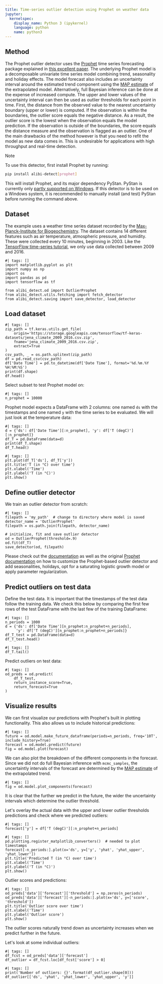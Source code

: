 ```yaml
---
title: Time-series outlier detection using Prophet on weather data
jupyter:
  kernelspec:
    display_name: Python 3 (ipykernel)
    language: python
    name: python3
---
```



## Method

The Prophet outlier detector uses the [Prophet](https://facebook.github.io/prophet/) time series forecasting package explained in [this excellent paper](https://peerj.com/preprints/3190/). The underlying Prophet model is a decomposable univariate time series model combining trend, seasonality and holiday effects. The model forecast also includes an uncertainty interval around the estimated trend component using the [MAP estimate](https://en.wikipedia.org/wiki/Maximum_a_posteriori_estimation) of the extrapolated model. Alternatively, full Bayesian inference can be done at the expense of increased compute. The upper and lower values of the uncertainty interval can then be used as outlier thresholds for each point in time. First, the distance from the observed value to the nearest uncertainty boundary (upper or lower) is computed. If the observation is within the boundaries, the outlier score equals the negative distance. As a result, the outlier score is the lowest when the observation equals the model prediction. If the observation is outside of the boundaries, the score equals the distance measure and the observation is flagged as an outlier. One of the main drawbacks of the method however is that you need to refit the model as new data comes in. This is undesirable for applications with high throughput and real-time detection.

<div class="alert alert-info">
Note

To use this detector, first install Prophet by running:    
```bash
pip install alibi-detect[prophet]
```

This will install Prophet, and its major dependency PyStan. PyStan is currently only [partly supported on Windows](https://pystan.readthedocs.io/en/stable/faq.html?highlight=windows#is-windows-supported). If this detector is to be used on a Windows system, it is recommended to manually install (and test) PyStan before running the command above.

</div>

## Dataset

The example uses a weather time series dataset recorded by the [Max-Planck-Institute for Biogeochemistry](https://www.bgc-jena.mpg.de/wetter/). The dataset contains 14 different features such as air temperature, atmospheric pressure, and humidity. These were collected every 10 minutes, beginning in 2003. Like the [TensorFlow time-series tutorial](https://www.tensorflow.org/tutorials/structured_data/time_series), we only use data collected between 2009 and 2016.


```{python}
#| tags: []
import matplotlib.pyplot as plt
import numpy as np
import os
import pandas as pd
import tensorflow as tf

from alibi_detect.od import OutlierProphet
from alibi_detect.utils.fetching import fetch_detector
from alibi_detect.saving import save_detector, load_detector
```

## Load dataset

```{python}
#| tags: []
zip_path = tf.keras.utils.get_file(
    origin='https://storage.googleapis.com/tensorflow/tf-keras-datasets/jena_climate_2009_2016.csv.zip',
    fname='jena_climate_2009_2016.csv.zip',
    extract=True
)
csv_path, _ = os.path.splitext(zip_path)
df = pd.read_csv(csv_path)
df['Date Time'] = pd.to_datetime(df['Date Time'], format='%d.%m.%Y %H:%M:%S')
print(df.shape)
df.head()
```

Select subset to test Prophet model on:

```{python}
#| tags: []
n_prophet = 10000
```

Prophet model expects a DataFrame with 2 columns: one named ```ds``` with the timestamps and one named ```y``` with the time series to be evaluated. We will just look at the temperature data:

```{python}
#| tags: []
d = {'ds': df['Date Time'][:n_prophet], 'y': df['T (degC)'][:n_prophet]}
df_T = pd.DataFrame(data=d)
print(df_T.shape)
df_T.head()
```

```{python}
#| tags: []
plt.plot(df_T['ds'], df_T['y'])
plt.title('T (in °C) over time')
plt.xlabel('Time')
plt.ylabel('T (in °C)')
plt.show()
```

## Define outlier detector

We train an outlier detector from scratch:

```{python}
#| tags: []
filepath = 'my_path'  # change to directory where model is saved
detector_name = 'OutlierProphet'
filepath = os.path.join(filepath, detector_name)    

# initialize, fit and save outlier detector
od = OutlierProphet(threshold=.9)
od.fit(df_T)
save_detector(od, filepath)
```

Please check out the [documentation](https://docs.seldon.io/projects/alibi-detect/en/stable/od/methods/prophet.html) as well as the original [Prophet documentation](https://facebook.github.io/prophet/) on how to customize the Prophet-based outlier detector and add seasonalities, holidays, opt for a saturating logistic growth model or apply parameter regularization.

## Predict outliers on test data

Define the test data. It is important that the timestamps of the test data follow the training data. We check this below by comparing the first few rows of the test DataFrame with the last few of the training DataFrame:

```{python}
#| tags: []
n_periods = 1000
d = {'ds': df['Date Time'][n_prophet:n_prophet+n_periods], 
     'y': df['T (degC)'][n_prophet:n_prophet+n_periods]}
df_T_test = pd.DataFrame(data=d)
df_T_test.head()
```

```{python}
#| tags: []
df_T.tail()
```

Predict outliers on test data:

```{python}
#| tags: []
od_preds = od.predict(
    df_T_test, 
    return_instance_score=True,
    return_forecast=True
)
```

## Visualize results

We can first visualize our predictions with Prophet's built in plotting functionality. This also allows us to include historical predictions:

```{python}
#| tags: []
future = od.model.make_future_dataframe(periods=n_periods, freq='10T', include_history=True)
forecast = od.model.predict(future)
fig = od.model.plot(forecast)
```

We can also plot the breakdown of the different components in the forecast. Since we did not do full Bayesian inference with `mcmc_samples`, the uncertaintly intervals of the forecast are determined by the [MAP estimate](https://en.wikipedia.org/wiki/Maximum_a_posteriori_estimation) of the extrapolated trend.

```{python}
#| tags: []
fig = od.model.plot_components(forecast)
```

It is clear that the further we predict in the future, the wider the uncertainty intervals which determine the outlier threshold.

Let's overlay the actual data with the upper and lower outlier thresholds predictions and check where we predicted outliers:

```{python}
#| tags: []
forecast['y'] = df['T (degC)'][:n_prophet+n_periods]
```

```{python}
#| tags: []
pd.plotting.register_matplotlib_converters()  # needed to plot timestamps
forecast[-n_periods:].plot(x='ds', y=['y', 'yhat', 'yhat_upper', 'yhat_lower'])
plt.title('Predicted T (in °C) over time')
plt.xlabel('Time')
plt.ylabel('T (in °C)')
plt.show()
```

Outlier scores and predictions:

```{python}
#| tags: []
od_preds['data']['forecast']['threshold'] = np.zeros(n_periods)
od_preds['data']['forecast'][-n_periods:].plot(x='ds', y=['score', 'threshold'])
plt.title('Outlier score over time')
plt.xlabel('Time')
plt.ylabel('Outlier score')
plt.show()
```

The outlier scores naturally trend down as uncertainty increases when we predict further in the future.

Let's look at some individual outliers:

```{python}
#| tags: []
df_fcst = od_preds['data']['forecast']
df_outlier = df_fcst.loc[df_fcst['score'] > 0]
```

```{python}
#| tags: []
print('Number of outliers: {}'.format(df_outlier.shape[0]))
df_outlier[['ds', 'yhat', 'yhat_lower', 'yhat_upper', 'y']]
```

